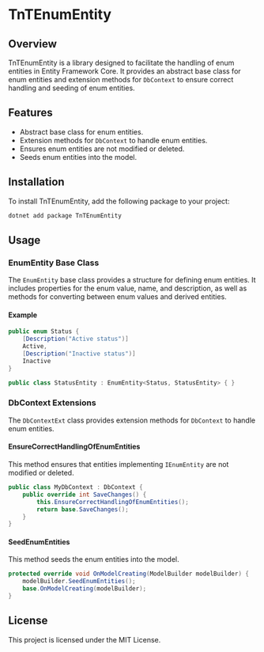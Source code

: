 # TnTEnumEntity

## Overview

TnTEnumEntity is a library designed to facilitate the handling of enum entities in Entity Framework Core. It provides an abstract base class for enum entities and extension methods for `DbContext` to ensure correct handling and seeding of enum entities.

## Features

- Abstract base class for enum entities.
- Extension methods for `DbContext` to handle enum entities.
- Ensures enum entities are not modified or deleted.
- Seeds enum entities into the model.

## Installation

To install TnTEnumEntity, add the following package to your project:

```bash
dotnet add package TnTEnumEntity
```

## Usage

### EnumEntity Base Class

The `EnumEntity` base class provides a structure for defining enum entities. It includes properties for the enum value, name, and description, as well as methods for converting between enum values and derived entities.

#### Example

```csharp
public enum Status { 
    [Description("Active status")] 
    Active, 
    [Description("Inactive status")] 
    Inactive 
}

public class StatusEntity : EnumEntity<Status, StatusEntity> { }
```


### DbContext Extensions

The `DbContextExt` class provides extension methods for `DbContext` to handle enum entities.

#### EnsureCorrectHandlingOfEnumEntities

This method ensures that entities implementing `IEnumEntity` are not modified or deleted.

```csharp
public class MyDbContext : DbContext { 
    public override int SaveChanges() { 
        this.EnsureCorrectHandlingOfEnumEntities(); 
        return base.SaveChanges(); 
    } 
}
```


#### SeedEnumEntities

This method seeds the enum entities into the model.

```csharp
protected override void OnModelCreating(ModelBuilder modelBuilder) { 
    modelBuilder.SeedEnumEntities(); 
    base.OnModelCreating(modelBuilder); 
}
```


## License
This project is licensed under the MIT License.

